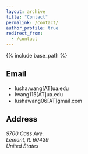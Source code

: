 ```yaml
---
layout: archive
title: "Contact"
permalink: /contact/
author_profile: true
redirect_from:
  - /contact
---
```


{% include base_path %}

Email
------
* lusha.wang[AT]ua.edu
* lwang115[AT]ua.edu
* lushawang06[AT]gmail.com

Address
------
<address>
  9700 Cass Ave.<br /> Lemont, IL 60439<br /> United States
</address>